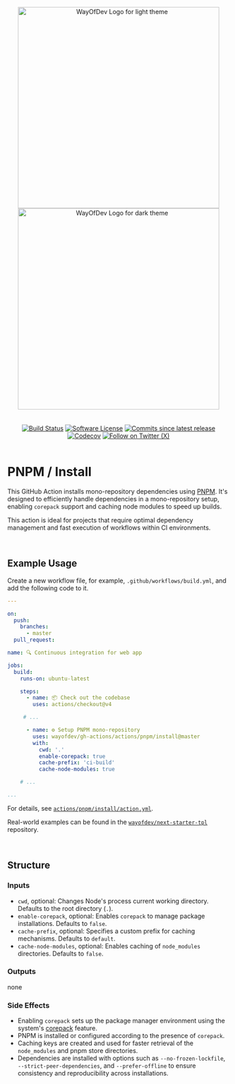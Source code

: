 <br>

<div align="center">
<img width="456" src="https://raw.githubusercontent.com/wayofdev/gh-actions/master/assets/logo.gh-light-mode-only.png#gh-light-mode-only" alt="WayOfDev Logo for light theme">
<img width="456" src="https://raw.githubusercontent.com/wayofdev/gh-actions/master/assets/logo.gh-dark-mode-only.png#gh-dark-mode-only" alt="WayOfDev Logo for dark theme">
</div>


<br>
<br>

<div align="center">
<a href="https://github.com/wayofdev/gh-actions/actions" target="_blank"><img alt="Build Status" src="https://img.shields.io/endpoint.svg?url=https%3A%2F%2Factions-badge.atrox.dev%2Fwayofdev%2Fgh-actions%2Fbadge&style=flat-square"/></a>
<a href="../../../LICENSE.md"><img src="https://img.shields.io/github/license/wayofdev/gh-actions.svg?style=flat-square&color=blue" alt="Software License"/></a>
<a href="" target="_blank"><img alt="Commits since latest release" src="https://img.shields.io/github/commits-since/wayofdev/gh-actions/latest?style=flat-square"></a>
<a href="https://discord.gg/CE3TcCC5vr" target="_blank"><img alt="Codecov" src="https://img.shields.io/discord/1228506758562058391?style=flat-square&logo=discord&labelColor=7289d9&logoColor=white&color=39456d"></a>
<a href="https://x.com/intent/follow?screen_name=wayofdev" target="_blank"><img alt="Follow on Twitter (X)" src="https://img.shields.io/badge/-Follow-black?style=flat-square&logo=X"></a>
</div>



<br>

# PNPM / Install

This GitHub Action installs mono-repository dependencies using [PNPM](https://pnpm.io/). It's designed to efficiently handle dependencies in a mono-repository setup, enabling `corepack` support and caching node modules to speed up builds.

This action is ideal for projects that require optimal dependency management and fast execution of workflows within CI environments.

<br>

## Example Usage

Create a new workflow file, for example, `.github/workflows/build.yml`, and add the following code to it.

```yaml
---

on:
  push:
    branches:
      - master
  pull_request:

name: 🔍 Continuous integration for web app

jobs:
  build:
    runs-on: ubuntu-latest

    steps:
      - name: 📦 Check out the codebase
        uses: actions/checkout@v4

     # ...

      - name: ⚙️ Setup PNPM mono-repository
        uses: wayofdev/gh-actions/actions/pnpm/install@master
        with:
          cwd: '.'
          enable-corepack: true
          cache-prefix: 'ci-build'
          cache-node-modules: true

    # ...

...
```

For details, see [`actions/pnpm/install/action.yml`](./action.yml).

Real-world examples can be found in the [`wayofdev/next-starter-tpl`](https://github.com/wayofdev/next-starter-tpl/blob/master/.github/workflows/ci-apps-web.yml) repository.

<br>

## Structure

### Inputs

- `cwd`, optional: Changes Node's process current working directory. Defaults to the root directory (`.`).
- `enable-corepack`, optional: Enables `corepack` to manage package installations. Defaults to `false`.
- `cache-prefix`, optional: Specifies a custom prefix for caching mechanisms. Defaults to `default`.
- `cache-node-modules`, optional: Enables caching of `node_modules` directories. Defaults to `false`.

### Outputs

none

### Side Effects

- Enabling `corepack` sets up the package manager environment using the system's [corepack](https://nodejs.org/api/corepack.html) feature.
- PNPM is installed or configured according to the presence of `corepack`.
- Caching keys are created and used for faster retrieval of the `node_modules` and pnpm store directories.
- Dependencies are installed with options such as `--no-frozen-lockfile`, `--strict-peer-dependencies`, and `--prefer-offline` to ensure consistency and reproducibility across installations.

<br>
